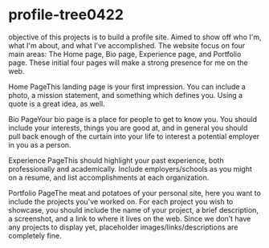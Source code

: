 # profile-tree0422
objective of this projects is to build a profile site. Aimed to show off who I'm, what I'm about, and what I've accomplished. The website focus on four main areas: The Home page, Bio page, Experience page, and Portfolio page. These initial four pages will make a strong presence for me on the web.

Home PageThis landing page is your first impression. You can include a photo, a mission statement, and something which defines you. Using a quote is a great idea, as well.

Bio PageYour bio page is a place for people to get to know you. You should include your interests, things you are good at, and in general you should pull back enough of the curtain into your life to interest a potential employer in you as a person.

Experience PageThis should highlight your past experience, both professionally and academically.  Include employers/schools as you might on a resume, and list accomplishments at each organization.

Portfolio PageThe meat and potatoes of your personal site, here you want to include the projects you've worked on. For each project you wish to showcase, you should include the name of your project, a brief description, a screenshot, and a link to where it lives on the web.  Since we don’t have any projects to display yet, placeholder images/links/descriptions are completely fine.


